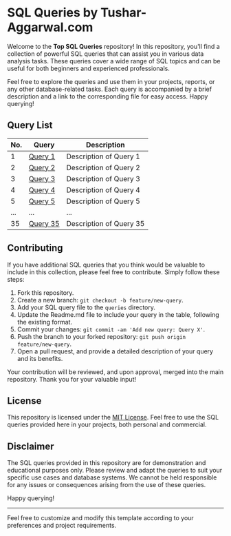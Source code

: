# SQL Queries by Tushar-Aggarwal.com

Welcome to the **Top SQL Queries** repository! In this repository, you'll find a collection of powerful SQL queries that can assist you in various data analysis tasks. These queries cover a wide range of SQL topics and can be useful for both beginners and experienced professionals.

Feel free to explore the queries and use them in your projects, reports, or any other database-related tasks. Each query is accompanied by a brief description and a link to the corresponding file for easy access. Happy querying!

## Query List

| No. | Query | Description |
| --- | ----- | ----------- |
| 1   | [Query 1](queries/query1.sql) | Description of Query 1 |
| 2   | [Query 2](queries/query2.sql) | Description of Query 2 |
| 3   | [Query 3](queries/query3.sql) | Description of Query 3 |
| 4   | [Query 4](queries/query4.sql) | Description of Query 4 |
| 5   | [Query 5](queries/query5.sql) | Description of Query 5 |
| ... | ... | ... |
| 35  | [Query 35](queries/query35.sql) | Description of Query 35 |

## Contributing

If you have additional SQL queries that you think would be valuable to include in this collection, please feel free to contribute. Simply follow these steps:

1. Fork this repository.
2. Create a new branch: `git checkout -b feature/new-query`.
3. Add your SQL query file to the `queries` directory.
4. Update the Readme.md file to include your query in the table, following the existing format.
5. Commit your changes: `git commit -am 'Add new query: Query X'`.
6. Push the branch to your forked repository: `git push origin feature/new-query`.
7. Open a pull request, and provide a detailed description of your query and its benefits.

Your contribution will be reviewed, and upon approval, merged into the main repository. Thank you for your valuable input!

## License

This repository is licensed under the [MIT License](LICENSE). Feel free to use the SQL queries provided here in your projects, both personal and commercial.

## Disclaimer

The SQL queries provided in this repository are for demonstration and educational purposes only. Please review and adapt the queries to suit your specific use cases and database systems. We cannot be held responsible for any issues or consequences arising from the use of these queries.

Happy querying!

---

Feel free to customize and modify this template according to your preferences and project requirements.

